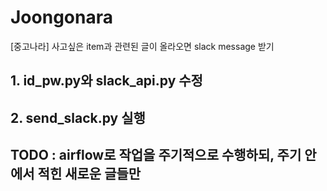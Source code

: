 # Joongonara
[중고나라] 사고싶은 item과 관련된 글이 올라오면 slack message 받기


## 1. id_pw.py와 slack_api.py 수정
## 2. send_slack.py 실행

## TODO : airflow로 작업을 주기적으로 수행하되, 주기 안에서 적힌 새로운 글들만 
